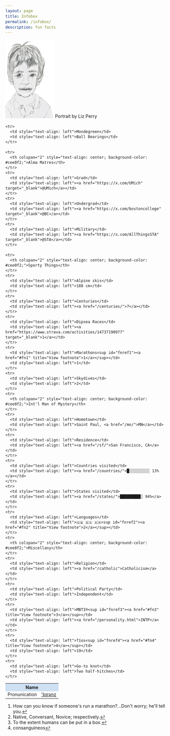 ```yaml
---
layout: page
title: Infobox
permalink: /infobox/
description: fun facts
---
```

<p><img src="/assets/images/pmb.portrait.png" alt="portrait" style="width: 30%;">
<span class="muted small">Portrait by Liz Perry</span>

<table>
  <tbody>
    <tr>
      <th colspan="2" style="text-align: center; background-color: #cee0f2;">Name</th>
    </tr>
    <tr>
      <td style="text-align: left">Pronunication</td>
      <td style="text-align: left"><a href="/assets/audio/berens.mp3">'b&#x026A;r&#x0259;nz</a></td>
    </tr>

    <tr>
      <td style="text-align: left">Mondegreen</td>
      <td style="text-align: left">Ball Bearings</td>
    </tr>

    <tr>
      <th colspan="2" style="text-align: center; background-color: #cee0f2;">Alma Matres</th>
    </tr>
    <tr>
      <td style="text-align: left">Grad</td>
      <td style="text-align: left"><a href="https://x.com/UMich" target="_blank">@UMich</a></td>
    </tr>
    <tr>
      <td style="text-align: left">Undergrad</td>
      <td style="text-align: left"><a href="https://x.com/bostoncollege" target="_blank">@BC</a></td>
    </tr>
    <tr>
      <td style="text-align: left">Military</td>
      <td style="text-align: left"><a href="https://x.com/AllThingsSTA" target="_blank">@STA</a></td>
    </tr>

    <tr>
      <th colspan="2" style="text-align: center; background-color: #cee0f2;">Sporty Things</th>
    </tr>
    <tr>
      <td style="text-align: left">Alpine skis</td>
      <td style="text-align: left">188 cm</td>
    </tr>
    <tr>
      <td style="text-align: left">Centuries</td>
      <td style="text-align: left"><a href="/centuries/">7</a></td>
    </tr>
    <tr>
      <td style="text-align: left">Dipsea Races</td>
      <td style="text-align: left"><a href="https://www.strava.com/activities/14737190977" target="_blank">1</a></td>
    </tr>
    <tr>
      <td style="text-align: left">Marathons<sup id="fnref1"><a href="#fn1" title="View footnote">1</a></sup></td>
      <td style="text-align: left">1</td>
    </tr>
    <tr>
      <td style="text-align: left">Skydives</td>
      <td style="text-align: left">2</td>
    </tr>
    <tr>
      <th colspan="2" style="text-align: center; background-color: #cee0f2;">Int'l Man of Mystery</th>
    </tr>
    <tr>
      <td style="text-align: left">Hometown</td>
      <td style="text-align: left">Saint Paul, <a href="/mn/">MN</a></td>
    </tr>
    <tr>
      <td style="text-align: left">Residence</td>
      <td style="text-align: left"><a href="/sf/">San Francisco, CA</a></td>
    </tr>
    <tr>
      <td style="text-align: left">Countries visited</td>
      <td style="text-align: left"><a href="/countries/">█░░░░░░░░░ 13%</a></td>
    </tr>
    <tr>
      <td style="text-align: left">States visited</td>
      <td style="text-align: left"><a href="/states/">█████████░ 94%</a></td>
    </tr>
    <tr>
      <td style="text-align: left">Languages</td>
      <td style="text-align: left">🇬🇧 🇪🇸 🇰🇷<sup id="fnref2"><a href="#fn2" title="View footnote">2</a></sup></td>
    </tr>
    <tr>
      <th colspan="2" style="text-align: center; background-color: #cee0f2;">Miscellany</th>
    </tr>
    <tr>
      <td style="text-align: left">Religion</td>
      <td style="text-align: left"><a href="/catholic">Catholicism</a></td>
    </tr>
    <tr>
      <td style="text-align: left">Political Party</td>
      <td style="text-align: left">Independent</td>
    </tr>
    <tr>
      <td style="text-align: left">MBTI®<sup id="fnref3"><a href="#fn3" title="View footnote">3</a></sup></td>
      <td style="text-align: left"><a href="/personality.html">INTP</a></td>
    </tr>
    <tr>
      <td style="text-align: left">Tíos<sup id="fnref4"><a href="#fn4" title="View footnote">4</a></sup></td>
      <td style="text-align: left">19</td>
    </tr>
    <tr>
      <td style="text-align: left">Go-to knot</td>
      <td style="text-align: left">Two half-hitches</td>
    </tr>
  </tbody>
</table>

<ol id="footnotes">
  <li id="fn1">How can you know if someone's run a marathon?...Don't worry; he'll tell you.<a href="#fnref1" title="Return to article">↩</a></li>
  <li id="fn2">Native, Conversant, Novice; respectively.<a href="#fnref2" title="Return to article">↩</a></li>
  <li id="fn3">To the extent humans can be put in a box.<a href="#fnref3" title="Return to article">↩</a></li>
  <li id="fn4">consanguíneos<a href="#fnref4" title="Return to article">↩</a></li>
</ol>
